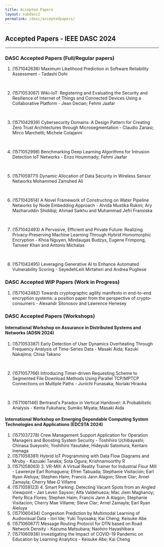 ```yaml
---
title: Accepted Papers
layout: subdasc2
permalink: /dasc/acceptedpapers/
---
```


<h2>Accepted Papers - IEEE DASC 2024</h2>
<hr/>

<h3>DASC Accepted Papers (Full/Regular papers)</h3>

<ol><li>
(1571042636) Maximum Likelihood Prediction in Software Reliability Assessment - Tadashi Dohi

<br/></li><li>(1571053067) Wiki-IoT: Registering and Evaluating the Security and Resilience of Internet of Things and Connected Devices Using a Collaborative Platform - Jean Decian; Fehmi Jaafar

<br/></li><li>(1571042839) Cybersecurity Domains: A Design Pattern for Creating Zero Trust Architectures through Microsegmentation - Claudio Zanasi; Mirco Marchetti; Michele Colajanni

<br/></li><li>(1571052998) Benchmarking Deep Learning Algorithms for Intrusion Detection IoT Networks - Enzo Hoummady; Fehmi Jaafar

<br/></li><li>(1571059771) Dynamic Allocation of Data Security in Wireless Sensor Networks	Mohammed Zamshed Ali

<br/></li><li>(1571042614) A Novel Framework of Constructing on Water Pipeline Networks by Node Embedding Approach - Alvida Mustika Rukmi; Ary Mazharuddin Shiddiqi; Ahmad Saikhu and Muhammad Jefri Fransiska

<br/></li><li>(1571042493) A Pervasive, Efficient and Private Future: Realizing Privacy-Preserving Machine Learning Through Hybrid Homomorphic Encryption - Khoa Nguyen, Mindaugas Budzys, Eugene Frimpong, Tanveer Khan and Antonis Michalas

<br/></li><li>(1571042495) Leveraging Generative AI to Enhance Automated Vulnerability Scoring - SeyedehLeili Mirtaheri and Andrea Pugliese
</li></ol>

<h3>DASC Accepted WIP Papers (Work in Progress)</h3>
<ol><li>
(1571042482) Towards cryptographic agility manifesto in end-to-end encryption systems: a position paper from the perspective of crypto-consumers - Alexandr Silonosov and Lawrence Henesey
</li></ol>

<h3>DASC Accepted Papers (Workshops)</h3>
<h4>International Workshop on Assurance in Distributed Systems and Networks (ADSN 2024)</h4>
<ol><li>
(1571053387) Early Detection of User Dynamics Overheating Through Frequency Analysis of Time-Series Data - Masaki Aida; Kazuki Nakajima; Chisa Takano

<br/></li><li>(1571057766) Introducing Timer-driven Requesting Scheme to Segmented File Download Methods Using Parallel TCP/MPTCP Connections on Multiple Paths - Junichi Funasaka; Noriaki Hiraoka

<br/></li><li>(1571061146) Bertrand's Paradox in Vertical Handover: A Probabilistic Analysis - Kenta Fukuhara; Sumiko Miyata; Masaki Aida
</li></ol>

<h4>International Workshop on Emerging Dependable Computing System Technologies and Applications (EDCSTA 2024)</h4>
<ol><li>
(1571037278) Crew Management Support Application for Operation Managers and Boosting System Security - Toshihiro Uchibayashi; Chinasa Sueyoshi; Yoshihiro Yasutake; Hideyuki Satomura, Kentaro Inenaga
<br/></li><li>(1571056381) Hybrid IoT Programming with Data Flow Diagrams and Mruby - Kazuaki Tanaka; Sota Ogura; Krishnamoorthy R
<br/></li><li>(1571058063) 3.	VR-Mill: A Virtual Reality Trainer for Industrial Flour Mill - Lawrenze Earl Romaguera; Efren Tabuada; Stephanie Visitacion; Earl Ryan Aleluya; Stephen Haim; Francis Jann Alagon; Steve Clar; Arnel Zamayla; Cherry Mae G Villame
<br/></li><li>(1571058123) 4.	Smart Parking: Detecting Vacant Spots from an Angled Viewpoint - Jan Leven Sayson; Alfa Valdehueza; Mac Jiem Maghanoy; Perly Rica Flores; Stephen Haim; Francis Jann A Alagon; Stephanie Visitacion; Cherry Mae Villame; Steve Clar; Arnel Zamayla; Earl Ryan Aleluya
<br/></li><li>(1571060434) Congestion Prediction by Multimodal Learning of Audiovisual Data - Iori Ide; Yuki Toyosaka; Kai Cheng; Keisuke Abe
<br/></li><li>(1571060677) Message Routing Protocol for DTN based on Road Network Density - Kazuma Matsubara; Naohiro Hayashibara
<br/></li><li>(1571060936) Investigating the Impact of COVID-19 Pandemic on Education by Learning Analytics - Keisuke Abe; Kai Cheng
</li></ol>